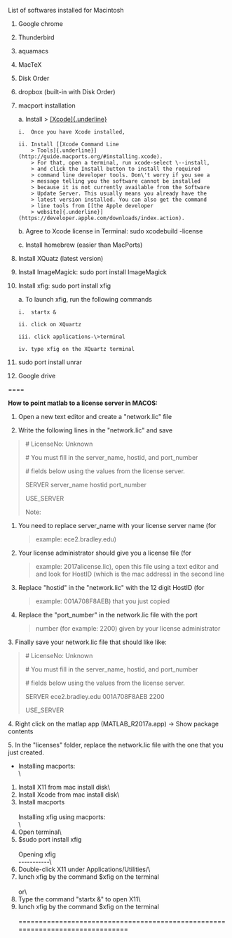 List of softwares installed for Macintosh

1.  Google chrome

2.  Thunderbird

3.  aquamacs

4.  MacTeX

5.  Disk Order

6.  dropbox (built-in with Disk Order)

7.  macport installation

    a.  Install
        > [[Xcode]{.underline}](http://guide.macports.org/#installing.xcode)

        i.  Once you have Xcode installed,

        ii. Install [[Xcode Command Line
            > Tools]{.underline}](http://guide.macports.org/#installing.xcode).
            > For that, open a terminal, run xcode-select \--install,
            > and click the Install button to install the required
            > command line developer tools. Don\'t worry if you see a
            > message telling you the software cannot be installed
            > because it is not currently available from the Software
            > Update Server. This usually means you already have the
            > latest version installed. You can also get the command
            > line tools from [[the Apple developer
            > website]{.underline}](https://developer.apple.com/downloads/index.action).

    b.  Agree to Xcode license in Terminal: sudo xcodebuild -license

    c.  Install homebrew (easier than MacPorts)


8.  Install XQuatz (latest version)

9.  Install ImageMagick: sudo port install ImageMagick

10. Install xfig: sudo port install xfig

    a.  To launch xfig, run the following commands

        i.  startx &

        ii. click on XQuartz

        iii. click applications-\>terminal

        iv. type xfig on the XQuartz terminal

11. sudo port install unrar

12. Google drive

====

**How to point matlab to a license server in MACOS:**

1.  Open a new text editor and create a "network.lic" file

2.  Write the following lines in the "network.lic" and save

> \# LicenseNo: Unknown
>
> \# You must fill in the server\_name, hostid, and port\_number
>
> \# fields below using the values from the license server.
>
> SERVER server\_name hostid port\_number
>
> USE\_SERVER
>
> Note:

1.  You need to replace server\_name with your license server name (for
    > example: ece2.bradley.edu)

2.  Your license administrator should give you a license file (for
    > example: 2017alicense.lic), open this file using a text editor and
    > and look for HostID (which is the mac address) in the second line

3.  Replace "hostid" in the "network.lic" with the 12 digit HostID (for
    > example: 001A708F8AEB) that you just copied

4.  Replace the "port\_number" in the network.lic file with the port
    > number (for example: 2200) given by your license administrator

3\. Finally save your network.lic file that should like like:

> \# LicenseNo: Unknown
>
> \# You must fill in the server\_name, hostid, and port\_number
>
> \# fields below using the values from the license server.
>
> SERVER ece2.bradley.edu 001A708F8AEB 2200
>
> USE\_SERVER

4\. Right click on the matlap app (MATLAB\_R2017a.app) -\> Show package
contents

5\. In the "licenses" folder, replace the network.lic file with the one
that you just created.


* Installing macports:\
\
1. Install X11 from mac install disk\
2. Install Xcode from mac install disk\
3. Install macports\
\
Installing xfig using macports:\
\
1. Open terminal\
2. \$sudo port install xfig\
\
Opening xfig\
\-\-\-\-\-\-\-\-\-\--\
1. Double-click X11 under Applications/Utilities/\
2. lunch xfig by the command \$xfig on the terminal\
\
or\
1. Type the command \"startx &\" to open X11\
2. lunch xfig by the command \$xfig on the terminal\
\
==============================================================================
